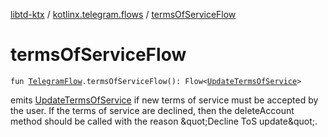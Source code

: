 [libtd-ktx](../index.md) / [kotlinx.telegram.flows](index.md) / [termsOfServiceFlow](./terms-of-service-flow.md)

# termsOfServiceFlow

`fun `[`TelegramFlow`](../kotlinx.telegram.core/-telegram-flow/index.md)`.termsOfServiceFlow(): Flow<`[`UpdateTermsOfService`](https://tdlibx.github.io/td/docs/org/drinkless/td/libcore/telegram/TdApi.UpdateTermsOfService.html)`>`

emits [UpdateTermsOfService](https://tdlibx.github.io/td/docs/org/drinkless/td/libcore/telegram/TdApi.UpdateTermsOfService.html) if new terms of service must be accepted by the user. If the terms
of service are declined, then the deleteAccount method should be called with the reason
&amp;quot;Decline ToS update&amp;quot;.

